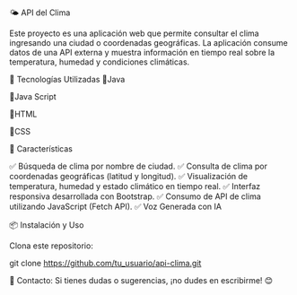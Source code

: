 🌤 API del Clima

Este proyecto es una aplicación web que permite consultar el clima ingresando una ciudad o coordenadas geográficas. La aplicación consume datos de una API externa y muestra información en tiempo real sobre la temperatura, humedad y condiciones climáticas.

🚀 Tecnologías Utilizadas
🔹Java 

🔹Java Script

🔹HTML

🔹CSS

📌 Características

✅ Búsqueda de clima por nombre de ciudad.
✅ Consulta de clima por coordenadas geográficas (latitud y longitud).
✅ Visualización de temperatura, humedad y estado climático en tiempo real.
✅ Interfaz responsiva desarrollada con Bootstrap.
✅ Consumo de API de clima utilizando JavaScript (Fetch API).
✅ Voz Generada con IA

📦 Instalación y Uso

Clona este repositorio:

git clone https://github.com/tu_usuario/api-clima.git




📩 Contacto: Si tienes dudas o sugerencias, ¡no dudes en escribirme! 😊

